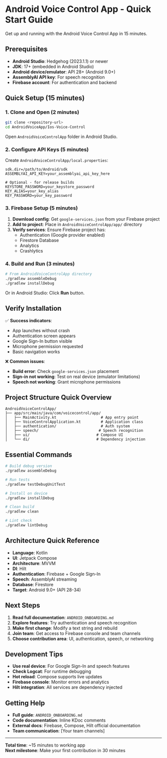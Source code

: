 # Android Voice Control App - Quick Start Guide

Get up and running with the Android Voice Control App in 15 minutes.

## Prerequisites

- **Android Studio**: Hedgehog (2023.1.1) or newer
- **JDK**: 17+ (embedded in Android Studio)
- **Android device/emulator**: API 28+ (Android 9.0+)
- **AssemblyAI API key**: For speech recognition
- **Firebase account**: For authentication and backend

## Quick Setup (15 minutes)

### 1. Clone and Open (2 minutes)

```bash
git clone <repository-url>
cd AndroidVoiceApp/Ios-Voice-Control
```

Open `AndroidVoiceControlApp` folder in Android Studio.

### 2. Configure API Keys (5 minutes)

Create `AndroidVoiceControlApp/local.properties`:
```properties
sdk.dir=/path/to/Android/sdk
ASSEMBLYAI_API_KEY=your_assemblyai_api_key_here

# Optional - for release builds
KEYSTORE_PASSWORD=your_keystore_password
KEY_ALIAS=your_key_alias  
KEY_PASSWORD=your_key_password
```

### 3. Firebase Setup (5 minutes)

1. **Download config**: Get `google-services.json` from your Firebase project
2. **Add to project**: Place in `AndroidVoiceControlApp/app/` directory
3. **Verify services**: Ensure Firebase project has:
   - Authentication (Google provider enabled)
   - Firestore Database
   - Analytics
   - Crashlytics

### 4. Build and Run (3 minutes)

```bash
# From AndroidVoiceControlApp directory
./gradlew assembleDebug
./gradlew installDebug
```

Or in Android Studio: Click **Run** button.

## Verify Installation

✅ **Success indicators**:
- App launches without crash
- Authentication screen appears
- Google Sign-In button visible
- Microphone permission requested
- Basic navigation works

❌ **Common issues**:
- **Build error**: Check `google-services.json` placement
- **Sign-in not working**: Test on real device (emulator limitations)
- **Speech not working**: Grant microphone permissions

## Project Structure Quick Overview

```
AndroidVoiceControlApp/
├── app/src/main/java/com/voicecontrol/app/
│   ├── MainActivity.kt                    # App entry point
│   ├── VoiceControlApplication.kt         # Application class
│   ├── authentication/                    # Auth system
│   ├── speech/                           # Speech recognition
│   ├── ui/                              # Compose UI
│   └── di/                              # Dependency injection
```

## Essential Commands

```bash
# Build debug version
./gradlew assembleDebug

# Run tests
./gradlew testDebugUnitTest

# Install on device
./gradlew installDebug

# Clean build
./gradlew clean

# Lint check
./gradlew lintDebug
```

## Architecture Quick Reference

- **Language**: Kotlin
- **UI**: Jetpack Compose
- **Architecture**: MVVM
- **DI**: Hilt
- **Authentication**: Firebase + Google Sign-In
- **Speech**: AssemblyAI streaming
- **Database**: Firestore
- **Target**: Android 9.0+ (API 28-34)

## Next Steps

1. **Read full documentation**: `ANDROID_ONBOARDING.md`
2. **Explore features**: Try authentication and speech recognition
3. **Make first change**: Modify a text string and rebuild
4. **Join team**: Get access to Firebase console and team channels
5. **Choose contribution area**: UI, authentication, speech, or networking

## Development Tips

- **Use real device**: For Google Sign-In and speech features
- **Check Logcat**: For runtime debugging
- **Hot reload**: Compose supports live updates
- **Firebase console**: Monitor errors and analytics
- **Hilt integration**: All services are dependency injected

## Getting Help

- **Full guide**: `ANDROID_ONBOARDING.md`
- **Code documentation**: Inline KDoc comments
- **External docs**: Firebase, Compose, Hilt official documentation
- **Team communication**: [Your team channels]

---

**Total time**: ~15 minutes to working app  
**Next milestone**: Make your first contribution in 30 minutes